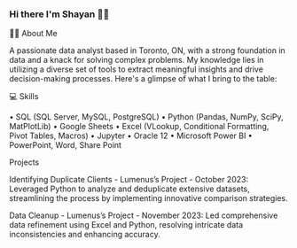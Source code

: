 ### Hi there I'm Shayan 🤝🏾


✍🏾 About Me

A passionate data analyst based in Toronto, ON, with a strong foundation in data and a knack for solving complex problems. My knowledge lies in utilizing a diverse set of tools to extract meaningful insights and drive decision-making processes. Here's a glimpse of what I bring to the table:
 
💻 Skills

• SQL (SQL Server, MySQL, PostgreSQL) 
• Python (Pandas, NumPy, SciPy, MatPlotLib) 
• Google Sheets 
• Excel (VLookup, Conditional Formatting, Pivot 
Tables, Macros) 
• Jupyter 
• Oracle 12 
• Microsoft Power BI 
• PowerPoint, Word, Share Point

Projects

Identifying Duplicate Clients - Lumenus’s Project - October 2023:
Leveraged Python to analyze and deduplicate extensive datasets, streamlining the process by implementing innovative comparison strategies.

Data Cleanup - Lumenus’s Project - November 2023:
Led comprehensive data refinement using Excel and Python, resolving intricate data inconsistencies and enhancing accuracy.
